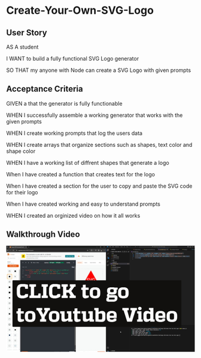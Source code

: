# Create-Your-Own-SVG-Logo

## User Story

AS A student

I WANT to build a fully functional SVG Logo generator

SO THAT my anyone with Node can create a SVG Logo with given prompts

## Acceptance Criteria

GIVEN a that the generator is fully functionable

WHEN I successfully assemble a working generator that works with the given prompts

WHEN I create working prompts that log the users data

WHEN I create arrays that organize sections such as shapes, text color and shape color

WHEN I have a working list of diffrent shapes that generate a logo

When I have created a function that creates text for the logo

When I have created a section for the user to copy and paste the SVG code for their logo

When I have created working and easy to understand prompts

WHEN I created an orginized video on how it all works

## Walkthrough Video

[![Video](<./Screenshot%20(1171).jpg>)](https://www.youtube.com/watch?v=22keyrmrrqc)
